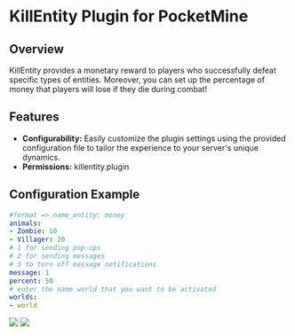 # KillEntity Plugin for PocketMine

## Overview

KillEntity provides a monetary reward to players who successfully defeat specific types of entities. Moreover, you can set up the percentage of money that players will lose if they die during combat!

## Features

- **Configurability:** Easily customize the plugin settings using the provided configuration file to tailor the experience to your server's unique dynamics.
- **Permissions:** killentity.plugin


## Configuration Example

```yaml
#format => name_entity: money
animals:
- Zombie: 10
- Villager: 20
# 1 for sending pop-ups
# 2 for sending messages
# 3 to turn off message notifications
message: 1
percent: 50
# enter the name world that you want to be activated
worlds:
- world
```

[![](https://poggit.pmmp.io/shield.state/KillEntity)](https://poggit.pmmp.io/p/KillEntity)
[![](https://poggit.pmmp.io/shield.api/KillEntity)](https://poggit.pmmp.io/p/KillEntity)

